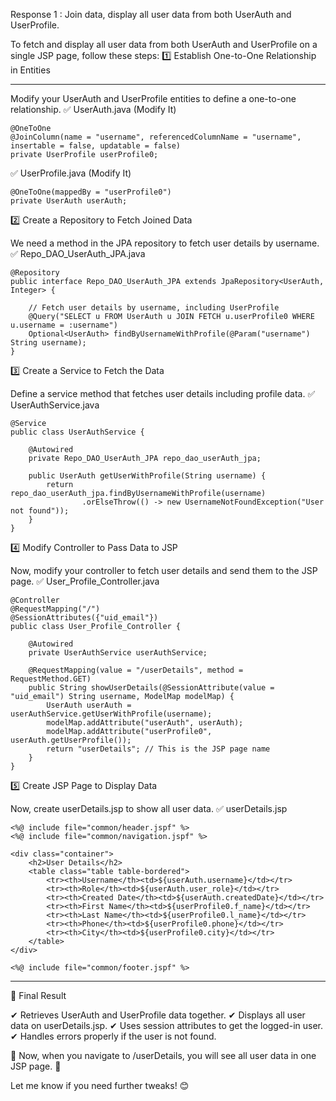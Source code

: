 Response 1 : Join data, display all user data from both UserAuth and UserProfile. 

To fetch and display all user data from both UserAuth and UserProfile on a single JSP page, follow these steps:
1️⃣ Establish One-to-One Relationship in Entities


------------

Modify your UserAuth and UserProfile entities to define a one-to-one relationship.
✅ UserAuth.java (Modify It)

    @OneToOne
    @JoinColumn(name = "username", referencedColumnName = "username", insertable = false, updatable = false)
    private UserProfile userProfile0;

✅ UserProfile.java (Modify It)
    
    @OneToOne(mappedBy = "userProfile0")
    private UserAuth userAuth;

2️⃣ Create a Repository to Fetch Joined Data

We need a method in the JPA repository to fetch user details by username.
✅ Repo_DAO_UserAuth_JPA.java
    
    @Repository
    public interface Repo_DAO_UserAuth_JPA extends JpaRepository<UserAuth, Integer> {
        
        // Fetch user details by username, including UserProfile
        @Query("SELECT u FROM UserAuth u JOIN FETCH u.userProfile0 WHERE u.username = :username")
        Optional<UserAuth> findByUsernameWithProfile(@Param("username") String username);
    }

3️⃣ Create a Service to Fetch the Data

Define a service method that fetches user details including profile data.
✅ UserAuthService.java
    
    @Service
    public class UserAuthService {
    
        @Autowired
        private Repo_DAO_UserAuth_JPA repo_dao_userAuth_jpa;
    
        public UserAuth getUserWithProfile(String username) {
            return repo_dao_userAuth_jpa.findByUsernameWithProfile(username)
                    .orElseThrow(() -> new UsernameNotFoundException("User not found"));
        }
    }

4️⃣ Modify Controller to Pass Data to JSP

Now, modify your controller to fetch user details and send them to the JSP page.
✅ User_Profile_Controller.java
    
    @Controller
    @RequestMapping("/")
    @SessionAttributes({"uid_email"})
    public class User_Profile_Controller {
    
        @Autowired
        private UserAuthService userAuthService;
    
        @RequestMapping(value = "/userDetails", method = RequestMethod.GET)
        public String showUserDetails(@SessionAttribute(value = "uid_email") String username, ModelMap modelMap) {
            UserAuth userAuth = userAuthService.getUserWithProfile(username);
            modelMap.addAttribute("userAuth", userAuth);
            modelMap.addAttribute("userProfile0", userAuth.getUserProfile());
            return "userDetails"; // This is the JSP page name
        }
    }

5️⃣ Create JSP Page to Display Data

Now, create userDetails.jsp to show all user data.
✅ userDetails.jsp
    
    <%@ include file="common/header.jspf" %>
    <%@ include file="common/navigation.jspf" %>
    
    <div class="container">
        <h2>User Details</h2>
        <table class="table table-bordered">
            <tr><th>Username</th><td>${userAuth.username}</td></tr>
            <tr><th>Role</th><td>${userAuth.user_role}</td></tr>
            <tr><th>Created Date</th><td>${userAuth.createdDate}</td></tr>
            <tr><th>First Name</th><td>${userProfile0.f_name}</td></tr>
            <tr><th>Last Name</th><td>${userProfile0.l_name}</td></tr>
            <tr><th>Phone</th><td>${userProfile0.phone}</td></tr>
            <tr><th>City</th><td>${userProfile0.city}</td></tr>
        </table>
    </div>
    
    <%@ include file="common/footer.jspf" %>



------------

🎯 Final Result

✔ Retrieves UserAuth and UserProfile data together.
✔ Displays all user data on userDetails.jsp.
✔ Uses session attributes to get the logged-in user.
✔ Handles errors properly if the user is not found.

🚀 Now, when you navigate to /userDetails, you will see all user data in one JSP page. 🎯

Let me know if you need further tweaks! 😊
